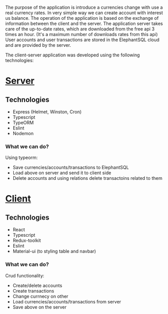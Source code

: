 The purpose of the application is introduce a currencies change with use a real currency rates.
In very simple way we can create account with interest us balance.
The operation of the application is based on the exchange of information between the client and the server.
The application server takes care of the up-to-date rates, which are downloaded from the free api 3 times an hour. (It's a maximum number of downloads rates from this api)
User accounts and user transactions are stored in the ElephantSQL cloud and are provided by the server.

The client-server application was developed using the following technologies:

# [Server](https://github.com/lukaszjagodka/transactions-app-demo-server) 

## Technologies
* Express (Helmet, Winston, Cron)
* Typescript
* TypeORM
* Eslint
* Nodemon

### What we can do?
Using typeorm:
- Save currencies/accounts/transactions to ElephantSQL
- Load above on server and send it to client side
- Delete accounts and using relations delete transactoins related to them

# [Client](https://github.com/lukaszjagodka/transactions-app-demo) 

## Technologies
* React
* Typescript
* Redux-toolkit
* Eslint 
* Material-ui (to styling table and navbar)

### What we can do?
Crud functionality:
- Create/delete accounts
- Create transactions
- Change currnecy on other
- Load currencies/accounts/transactions from server
- Save above on the server
